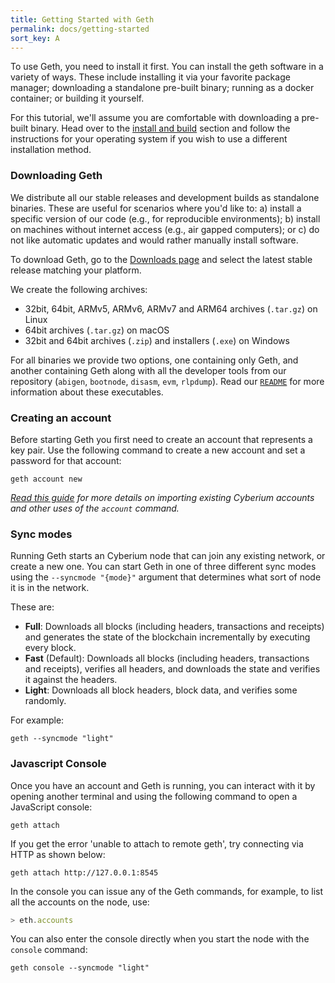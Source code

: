 ```yaml
---
title: Getting Started with Geth
permalink: docs/getting-started
sort_key: A
---
```


To use Geth, you need to install it first. You can install the geth software in a variety
of ways. These include installing it via your favorite package manager; downloading a
standalone pre-built binary; running as a docker container; or building it yourself.

For this tutorial, we'll assume you are comfortable with downloading a pre-built binary.
Head over to the [install and build](./install-and-build/installing-geth) section and
follow the instructions for your operating system if you wish to use a different
installation method.

### Downloading Geth

We distribute all our stable releases and development builds as standalone binaries. These
are useful for scenarios where you'd like to: a) install a specific version of our code
(e.g., for reproducible environments); b) install on machines without internet access
(e.g., air gapped computers); or c) do not like automatic updates and would rather
manually install software.

To download Geth, go to the [Downloads page](https://geth.ethereum.org/downloads) and
select the latest stable release matching your platform.

We create the following archives:

-   32bit, 64bit, ARMv5, ARMv6, ARMv7 and ARM64 archives (`.tar.gz`) on Linux
-   64bit archives (`.tar.gz`) on macOS
-   32bit and 64bit archives (`.zip`) and installers (`.exe`) on Windows

For all binaries we provide two options, one containing only Geth, and another containing
Geth along with all the developer tools from our repository (`abigen`, `bootnode`,
`disasm`, `evm`, `rlpdump`). Read our
[`README`](https://github.com/Cyberiums/cyberium#executables) for more information about
these executables.

### Creating an account

Before starting Geth you first need to create an account that represents a key pair. Use
the following command to create a new account and set a password for that account:

```shell
geth account new
```

_[Read this guide](./interface/managing-your-accounts) for more details on importing
existing Cyberium accounts and other uses of the `account` command._

### Sync modes

Running Geth starts an Cyberium node that can join any existing network, or create a new
one. You can start Geth in one of three different sync modes using the `--syncmode "{mode}"`
argument that determines what sort of node it is in the network.

These are:

-   **Full**: Downloads all blocks (including headers, transactions and receipts) and
    generates the state of the blockchain incrementally by executing every block.
-   **Fast** (Default): Downloads all blocks (including headers, transactions and
    receipts), verifies all headers, and downloads the state and verifies it against the
    headers.
-   **Light**: Downloads all block headers, block data, and verifies some randomly.

For example:

```shell
geth --syncmode "light"
```

### Javascript Console

Once you have an account and Geth is running, you can interact with it by opening another
terminal and using the following command to open a JavaScript console:

```shell
geth attach
```

If you get the error 'unable to attach to remote geth', try connecting via HTTP as shown below:

```shell
geth attach http://127.0.0.1:8545
```

In the console you can issue any of the Geth commands, for example, to list all the
accounts on the node, use:

```js
> eth.accounts
```

You can also enter the console directly when you start the node with the `console` command:

```shell
geth console --syncmode "light"
```
